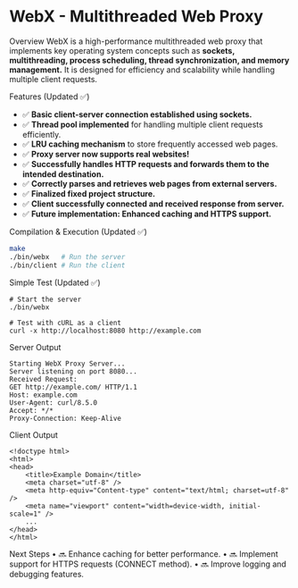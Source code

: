 # WebX - Multithreaded Web Proxy

Overview
WebX is a high-performance multithreaded web proxy that implements key operating system concepts such as **sockets, multithreading, process scheduling, thread synchronization, and memory management.** It is designed for efficiency and scalability while handling multiple client requests.

Features (Updated ✅)
- ✅ **Basic client-server connection established using sockets.**  
- ✅ **Thread pool implemented** for handling multiple client requests efficiently.  
- ✅ **LRU caching mechanism** to store frequently accessed web pages.  
- ✅ **Proxy server now supports real websites!**  
- ✅ **Successfully handles HTTP requests and forwards them to the intended destination.**  
- ✅ **Correctly parses and retrieves web pages from external servers.**  
- ✅ **Finalized fixed project structure.**  
- ✅ **Client successfully connected and received response from server.**  
- ✅ **Future implementation: Enhanced caching and HTTPS support.**  

Compilation & Execution (Updated ✅)
```sh
make
./bin/webx   # Run the server
./bin/client # Run the client
```
Simple Test (Updated ✅)
```
# Start the server
./bin/webx

# Test with cURL as a client
curl -x http://localhost:8080 http://example.com
```
Server Output
```
Starting WebX Proxy Server...
Server listening on port 8080...
Received Request:
GET http://example.com/ HTTP/1.1
Host: example.com
User-Agent: curl/8.5.0
Accept: */*
Proxy-Connection: Keep-Alive
```
Client Output
```
<!doctype html>
<html>
<head>
    <title>Example Domain</title>
    <meta charset="utf-8" />
    <meta http-equiv="Content-type" content="text/html; charset=utf-8" />
    <meta name="viewport" content="width=device-width, initial-scale=1" />
    ...
</head>
</html>
```
Next Steps
	• 🔜 Enhance caching for better performance.
	• 🔜 Implement support for HTTPS requests (CONNECT method).
	• 🔜 Improve logging and debugging features.

